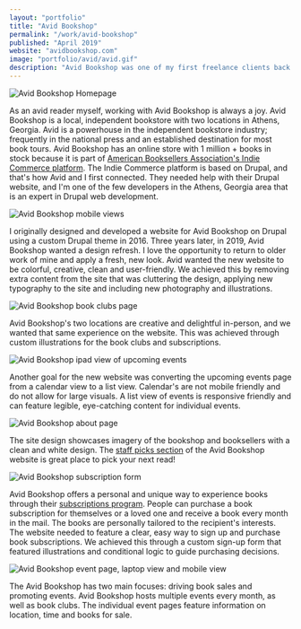 ```yaml
---
layout: "portfolio"
title: "Avid Bookshop"
permalink: "/work/avid-bookshop"
published: "April 2019"
website: "avidbookshop.com"
image: "portfolio/avid/avid.gif"
description: "Avid Bookshop was one of my first freelance clients back in 2016. In 2019, we worked together on a site design refresh. The new site design is clean, fresh and colorful to promote events and book sales. Avid Bookshop is a Drupal website with a custom theme on the Indie Commerce platform. Since building Avid's website in 2016, I have worked with numerous indie bookstore clients nationwide."
---
```

![Avid Bookshop Homepage][1]

As an avid reader myself, working with Avid Bookshop is always a joy. Avid Bookshop is a local, independent bookstore with two locations in Athens, Georgia.
Avid is a powerhouse in the independent bookstore industry; frequently in the national press and an established destination for most book tours.
Avid Bookshop has an online store with 1 million + books in stock because it is part of [American Booksellers Association's Indie Commerce platform](https://www.indiecommerce.org/). The Indie Commerce platform is based on Drupal, and that's how Avid and I first connected. They needed help with their Drupal website, and I'm one of the few developers in the Athens, Georgia area that is an expert in Drupal web development.

![Avid Bookshop mobile views][2]

I originally designed and developed a website for Avid Bookshop on Drupal using a custom Drupal theme in 2016. Three years later, in 2019, Avid Bookshop wanted a design refresh. I love the opportunity to return to older work of mine and apply a fresh, new look.
Avid wanted the new website to be colorful, creative, clean and user-friendly. We achieved this by removing extra content from the site that was cluttering the design, applying new typography to the site and including new photography and illustrations.

![Avid Bookshop book clubs page][3]

Avid Bookshop's two locations are creative and delightful in-person, and we wanted that same experience on the website. This was achieved through custom illustrations for the book clubs and subscriptions.  

![Avid Bookshop ipad view of upcoming events][4]

Another goal for the new website was converting the upcoming events page from a calendar view to a list view. Calendar's are not mobile friendly and do not allow for large visuals. A list view of events is responsive friendly and can feature legible, eye-catching content for individual events.

![Avid Bookshop about page][5]

The site design showcases imagery of the bookshop and booksellers with a clean and white design. The [staff picks section](https://www.avidbookshop.com/staff-picks) of the Avid Bookshop website is great place to pick your next read!

![Avid Bookshop subscription form][6]

Avid Bookshop offers a personal and unique way to experience books through their [subscriptions program](https://www.avidbookshop.com/book-subscription-program). People can purchase a book subscription for themselves or a loved one and receive a book every month in the mail. The books are personally tailored to the recipient's interests. The website needed to feature a clear, easy way to sign up and purchase book subscriptions. We achieved this through a custom sign-up form that featured illustrations and conditional logic to guide purchasing decisions.

![Avid Bookshop event page, laptop view and mobile view][7]

The Avid Bookshop has two main focuses: driving book sales and promoting events. Avid Bookshop hosts multiple events every month, as well as book clubs. The individual event pages feature information on location, time and books for sale.


[1]: ../assets/img/portfolio/avid/avid-home-full.png
[2]: ../assets/img/portfolio/avid/avid-mobile.jpg
[3]: ../assets/img/portfolio/avid/avid-book-clubs.jpg
[4]: ../assets/img/portfolio/avid/avid-ipad.jpg
[5]: ../assets/img/portfolio/avid/avid-about.png
[6]: ../assets/img/portfolio/avid/avid-subscriptions.jpg
[7]: ../assets/img/portfolio/avid/avid-event.png
